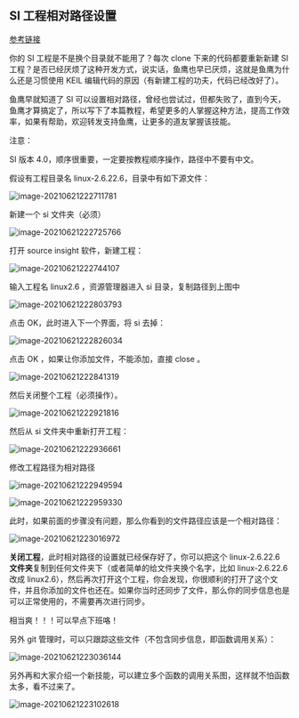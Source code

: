 ## SI 工程相对路径设置

[参考链接](https://mp.weixin.qq.com/s/7sDLoNgSwfco_OawTOg9QA)



你的 SI 工程是不是换个目录就不能用了？每次 clone 下来的代码都要重新新建 SI 工程？是否已经厌烦了这种开发方式，说实话，鱼鹰也早已厌烦，这就是鱼鹰为什么还是习惯使用 KEIL 编辑代码的原因（有新建工程的功夫，代码已经改好了）。

鱼鹰早就知道了 SI 可以设置相对路径，曾经也尝试过，但都失败了，直到今天，鱼鹰才算搞定了，所以写下了本篇教程，希望更多的人掌握这种方法，提高工作效率，如果有帮助，欢迎转发支持鱼鹰，让更多的道友掌握该技能。



注意：

SI 版本 4.0，顺序很重要，一定要按教程顺序操作，路径中不要有中文。


假设有工程目录名 linux-2.6.22.6，目录中有如下源文件：

![image-20210621222711781](image/ble/image-20210621222711781.png)

新建一个 si 文件夹（必须）



![image-20210621222725766](image/ble/image-20210621222725766.png)

打开 source insight 软件，新建工程：

![image-20210621222744107](image/ble/image-20210621222744107.png)



输入工程名 linux2.6 ，资源管理器进入 si 目录，复制路径到上图中

![image-20210621222803793](image/ble/image-20210621222803793.png)



点击 OK，此时进入下一个界面，将 si 去掉：

![image-20210621222826034](image/ble/image-20210621222826034.png)

点击 OK ，如果让你添加文件，不能添加，直接 close 。

![image-20210621222841319](image/ble/image-20210621222841319.png)



然后关闭整个工程（必须操作）。

![image-20210621222921816](image/ble/image-20210621222921816.png)



然后从 si 文件夹中重新打开工程：

![image-20210621222936661](image/ble/image-20210621222936661.png)



修改工程路径为相对路径

![image-20210621222949594](image/ble/image-20210621222949594.png)



![image-20210621222959330](image/ble/image-20210621222959330.png)

此时，如果前面的步骤没有问题，那么你看到的文件路径应该是一个相对路径：

![image-20210621223016972](image/ble/image-20210621223016972.png)

**关闭工程**，此时相对路径的设置就已经保存好了，你可以把这个 linux-2.6.22.6 **文件夹**复制到任何文件夹下（或者简单的给文件夹换个名字，比如 linux-2.6.22.6 改成 linux2.6），然后再次打开这个工程，你会发现，你很顺利的打开了这个文件，并且你添加的文件也还在。如果你当时还同步了文件，那么你的同步信息也是可以正常使用的，不需要再次进行同步。

相当爽！！！可以早点下班咯！

另外 git 管理时，可以只跟踪这些文件（不包含同步信息，即函数调用关系）：



![image-20210621223036144](image/ble/image-20210621223036144.png)

另外再和大家介绍一个新技能，可以建立多个函数的调用关系图，这样就不怕函数太多，看不过来了。



![image-20210621223102618](image/ble/image-20210621223102618.png)